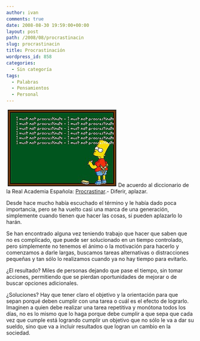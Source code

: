 ```yaml
---
author: ivan
comments: true
date: 2008-08-30 19:59:00+00:00
layout: post
path: /2008/08/procrastinacin
slug: procrastinacin
title: Procrastinación
wordpress_id: 858
categories:
  - Sin categoría
tags:
  - Palabras
  - Pensamientos
  - Personal
---
```


[![](./blackboard_procrastinate2.jpg)](http://2.bp.blogspot.com/_T2UWuNJg3dQ/SLltkgMccGI/AAAAAAAAA10/wxDFDRSatVs/s1600-h/blackboard_procrastinate2.jpg)De acuerdo al diccionario de la Real Academia Española:
[Procrastinar](http://buscon.rae.es/draeI/SrvltGUIBusUsual?TIPO_HTML=2&TIPO_BUS=3&LEMA=procrastinar).- Diferir, aplazar.

Desde hace mucho había escuchado el término y le había dado poca importancia, pero se ha vuelto casi una marca de una generación, simplemente cuando tienen que hacer las cosas, si pueden aplazarlo lo harán.

Se han encontrado alguna vez teniendo trabajo que hacer que saben que no es complicado, que puede ser solucionado en un tiempo controlado, pero simplemente no tenemos el ánimo o la motivación para hacerlo y comenzamos a darle largas, buscamos tareas alternativas o distracciones pequeñas y tan sólo lo realizamos cuando ya no hay tiempo para evitarlo.

¿El resultado? Miles de personas dejando que pase el tiempo, sin tomar acciones, permitiendo que se pierdan oportunidades de mejorar o de buscar opciones adicionales.

¿Soluciones? Hay que tener claro el objetivo y la orientación para que sepan porqué deben cumplir con una tarea o cuál es el efecto de lograrlo. Imaginen a quien debe realizar una tarea repetitiva y monótona todos los días, no es lo mismo que lo haga porque debe cumplir a que sepa que cada vez que cumple está logrando cumplir un objetivo que no sólo le va a dar su sueldo, sino que va a incluir resultados que logran un cambio en la sociedad.

